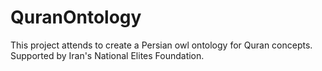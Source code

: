 # QuranOntology

This project attends to create a Persian owl ontology for Quran concepts.\
Supported by Iran's National Elites Foundation.
